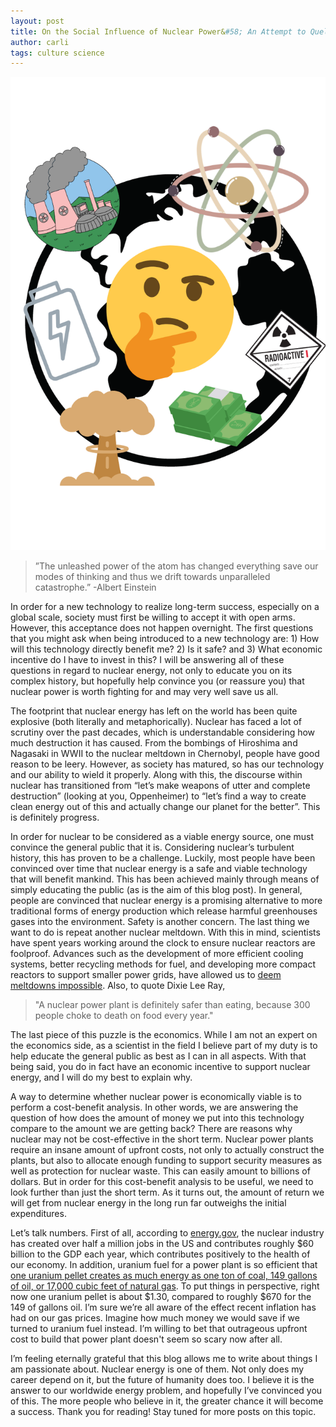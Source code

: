 ```yaml
---
layout: post
title: On the Social Influence of Nuclear Power&#58; An Attempt to Quell the Skepticism
author: carli
tags: culture science
---
```




<img src='/images/nuclear.png'>

>”The unleashed power of the atom has changed everything save our modes of thinking and thus we drift towards unparalleled catastrophe.” -Albert Einstein

In order for a new technology to realize long-term success, especially on a global scale, society must first be willing to accept it with open arms. However, this acceptance does not happen overnight. The first questions that you might ask when being introduced to a new technology are: 1) How will this technology directly benefit me? 2) Is it safe? and 3) What economic incentive do I have to invest in this? I will be answering all of these questions in regard to nuclear energy, not only to educate you on its complex history, but hopefully help convince you (or reassure you) that nuclear power is worth fighting for and may very well save us all.

The footprint that nuclear energy has left on the world has been quite explosive (both literally and metaphorically). Nuclear has faced a lot of scrutiny over the past decades, which is understandable considering how much destruction it has caused. From the bombings of Hiroshima and Nagasaki in WWII to the nuclear meltdown in Chernobyl, people have good reason to be leery. However, as society has matured, so has our technology and our ability to wield it properly. Along with this, the discourse within nuclear has transitioned from “let’s make weapons of utter and complete destruction” (looking at you, Oppenheimer) to “let’s find a way to create clean energy out of this and actually change our planet for the better”. This is definitely progress.


In order for nuclear to be considered as a viable energy source, one must convince the general public that it is. Considering nuclear’s turbulent history, this has proven to be a challenge. Luckily, most people have been convinced over time that nuclear energy is a safe and viable technology that will benefit mankind. This has been achieved mainly through means of simply educating the public (as is the aim of this blog post). In general, people are convinced that nuclear energy is a promising alternative to more traditional forms of energy production which release harmful greenhouses gases into the environment. Safety is another concern. The last thing we want to do is repeat another nuclear meltdown. With this in mind, scientists have spent years working around the clock to ensure nuclear reactors are foolproof. Advances such as the development of more efficient cooling systems, better recycling methods for fuel, and developing more compact reactors to support smaller power grids, have allowed us to [deem meltdowns impossible](https://www.gisreportsonline.com/r/nuclear-energy-safe/). Also, to quote Dixie Lee Ray,


>"A nuclear power plant is definitely safer than eating, because 300 people choke to death on food every year."

The last piece of this puzzle is the economics. While I am not an expert on the economics side, as a scientist in the field I believe part of my duty is to help educate the general public as best as I can in all aspects. With that being said, you do in fact have an economic incentive to support nuclear energy, and I will do my best to explain why. 

A way to determine whether nuclear power is economically viable is to perform a cost-benefit analysis. In other words, we are answering the question of how does the amount of money we put into this technology compare to the amount we are getting back? There are reasons why nuclear may not be cost-effective in the short term. Nuclear power plants require an insane amount of upfront costs, not only to actually construct the plants, but also to allocate enough funding to support security measures as well as protection for nuclear waste. This can easily amount to billions of dollars. But in order for this cost-benefit analysis to be useful, we need to look further than just the short term. As it turns out, the amount of return we will get from nuclear energy in the long run far outweighs the initial expenditures.

Let’s talk numbers. First of all, according to [energy.gov](https://www.energy.gov/ne/articles/advantages-and-challenges-nuclear-energy), the nuclear industry has created over half a million jobs in the US and contributes roughly $60 billion to the GDP each year, which contributes positively to the health of our economy. In addition, uranium fuel for a power plant is so efficient that [one uranium pellet creates as much energy as one ton of coal, 149 gallons of oil, or 17,000 cubic feet of natural gas](https://www.nei.org/fundamentals/nuclear-fuel). To put things in perspective, right now one uranium pellet is about $1.30, compared to roughly $670 for the 149 of gallons oil. I’m sure we’re all aware of the effect recent inflation has had on our gas prices. Imagine how much money we would save if we turned to uranium fuel instead. I’m willing to bet that outrageous upfront cost to build that power plant doesn't seem so scary now after all.

I’m feeling eternally grateful that this blog allows me to write about things I am passionate about. Nuclear energy is one of them. Not only does my career depend on it, but the future of humanity does too. I believe it is the answer to our worldwide energy problem, and hopefully I’ve convinced you of this. The more people who believe in it, the greater chance it will become a success. Thank you for reading! Stay tuned for more posts on this topic.
